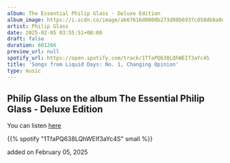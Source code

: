 ```yaml
---
album: The Essential Philip Glass - Deluxe Edition
album_image: https://i.scdn.co/image/ab67616d0000b273d98b6937cd58db8a0eef4ce9
artist: Philip Glass
date: 2025-02-05 03:55:51+00:00
draft: false
duration: 601266
preview_url: null
spotify_url: https://open.spotify.com/track/1TfaPQ638LQhWEIf3aYc4S
title: 'Songs from Liquid Days: No. 1, Changing Opinion'
type: music
---
```



## Philip Glass on the album The Essential Philip Glass - Deluxe Edition

You can listen [here](https://open.spotify.com/track/1TfaPQ638LQhWEIf3aYc4S)

{{% spotify "1TfaPQ638LQhWEIf3aYc4S" small %}}

added on February 05, 2025